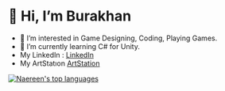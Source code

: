 # 👋 Hi, I’m Burakhan
- 👀 I’m interested in Game Designing, Coding, Playing Games.
- 🌱 I’m currently learning C# for Unity.
- My LinkedIn : [LinkedIn](https://www.linkedin.com/in/burakhan-altay-371449211/)
- My ArtStatıon [ArtStation](https://chuckmanorris.artstation.com/)



[![Naereen's top languages](https://github-readme-stats.vercel.app/api/top-langs/?username=altayburakhan&theme=blue-green)](https://github.com/anuraghazra/github-readme-stats)
